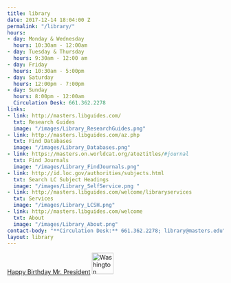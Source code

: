 ```yaml
---
title: library
date: 2017-12-14 18:04:00 Z
permalink: "/library/"
hours:
- day: Monday & Wednesday
  hours: 10:30am - 12:00am
- day: Tuesday & Thursday
  hours: 9:30am - 12:00 am
- day: Friday
  hours: 10:30am - 5:00pm
- day: Saturday
  hours: 12:00pm - 7:00pm
- day: Sunday
  hours: 8:00pm - 12:00am
  Circulation Desk: 661.362.2278
links:
- link: http://masters.libguides.com/
  txt: Research Guides
  image: "/images/Library_ResearchGuides.png"
- link: http://masters.libguides.com/az.php
  txt: Find Databases
  image: "/images/Library_Databases.png"
- link: https://masters.on.worldcat.org/atoztitles/#journal
  txt: Find Journals
  image: "/images/Library_FindJournals.png"
- link: http://id.loc.gov/authorities/subjects.html
  txt: Search LC Subject Headings
  image: "/images/Library_SelfService.png "
- link: http://masters.libguides.com/welcome/libraryservices
  txt: Services
  image: "/images/Library_LCSH.png"
- link: http://masters.libguides.com/welcome
  txt: About
  image: "/images/Library_About.png"
contact-body: "**Circulation Desk:** 661.362.2278; library@masters.edu"
layout: library
---
```


[Happy Birthday Mr. President](https://www.archives.gov/news/topics/washingtons-birthday)
<img src="/uploads/Washington%20blue.png" alt="Washington blue.png" width="50px" >